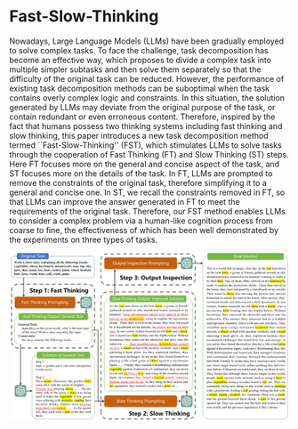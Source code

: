 # Fast-Slow-Thinking
Nowadays, Large Language Models (LLMs) have been gradually employed to solve complex tasks. To face the challenge, task decomposition has become an effective way, which proposes to divide a complex task into multiple simpler subtasks and then solve them separately so that the difficulty of the original task can be reduced. However, the performance of existing task decomposition methods can be suboptimal when the task contains overly complex logic and constraints. In this situation, the solution generated by LLMs may deviate from the original purpose of the task, or contain redundant or even erroneous content. Therefore, inspired by the fact that humans possess two thinking systems including fast thinking and slow thinking, this paper introduces a new task decomposition method termed ``Fast-Slow-Thinking'' (FST), which stimulates LLMs to solve tasks through the cooperation of Fast Thinking (FT) and Slow Thinking (ST) steps. Here FT focuses more on the general and concise aspect of the task, and ST focuses more on the details of the task. In FT, LLMs are prompted to remove the constraints of the original task, therefore simplifying it to a general and concise one. In ST, we recall the constraints removed in FT, so that LLMs can improve the answer generated in FT to meet the requirements of the original task. Therefore, our FST method enables LLMs to consider a complex problem via a human-like cognition process from coarse to fine, the effectiveness of which has been well demonstrated by the experiments on three types of tasks.

![image](https://github.com/sunyiliu/Fast-Slow-Thinking/blob/master/Method.png)
